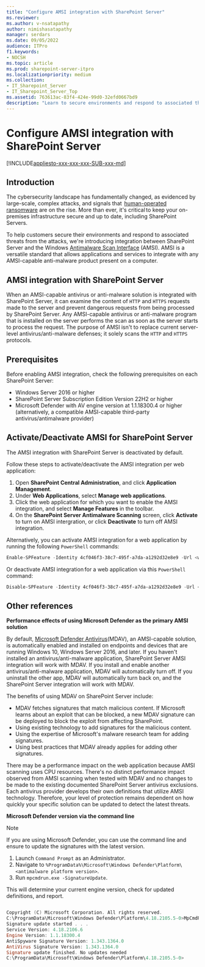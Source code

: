 ```yaml
---
title: "Configure AMSI integration with SharePoint Server"
ms.reviewer: 
ms.author: v-nsatapathy
author: nimishasatapathy
manager: serdars
ms.date: 09/05/2022
audience: ITPro
f1.keywords:
- NOCSH
ms.topic: article
ms.prod: sharepoint-server-itpro
ms.localizationpriority: medium
ms.collection:
- IT_Sharepoint_Server
- IT_Sharepoint_Server_Top
ms.assetid: 763613ac-83f4-424e-99d0-32efd0667bd9
description: "Learn to secure environments and respond to associated threats from the attacks through AMSI."
---
```


# Configure AMSI integration with SharePoint Server

[!INCLUDE[appliesto-xxx-xxx-xxx-SUB-xxx-md](../includes/appliesto-xxx-xxx-xxx-SUB-xxx-md.md)]

## Introduction

The cybersecurity landscape has fundamentally changed, as evidenced by large-scale, complex attacks, and signals that  [human-operated ransomware](/security/compass/human-operated-ransomware) are on the rise. More than ever, it's critical to keep your on-premises infrastructure secure and up to date, including SharePoint Servers. 

To help customers secure their environments and respond to associated threats from the attacks, we're introducing integration between SharePoint Server and the Windows
[Antimalware Scan Interface](/windows/win32/amsi/antimalware-scan-interface-portal) (AMSI). AMSI is a versatile standard that allows applications and services to integrate with any AMSI-capable anti-malware product present on a computer. 

## AMSI integration with SharePoint Server

When an AMSI-capable antivirus or anti-malware solution is integrated with SharePoint Server, it can examine the content of `HTTP` and `HTTPS` requests made to the server and prevent dangerous requests from being processed by SharePoint Server. Any AMSI-capable antivirus or anti-malware program that is installed on the server performs the scan as soon as the server starts to process the request. The purpose of AMSI isn't to replace current server-level antivirus/anti-malware defenses; it solely scans the `HTTP` and `HTTPS` protocols.

## Prerequisites

Before enabling AMSI integration, check the following prerequisites on each SharePoint Server:

- Windows Server 2016 or higher
- SharePoint Server Subscription Edition Version 22H2 or higher
- Microsoft Defender with AV engine version at 1.1.18300.4 or higher (alternatively, a compatible AMSI-capable third-party antivirus/antimalware provider)

## Activate/Deactivate AMSI for SharePoint Server

The AMSI integration with SharePoint Server is deactivated by default. 

Follow these steps to activate/deactivate the AMSI integration per web application:

1. Open **SharePoint Central Administration**, and click **Application Management**.
2. Under **Web Applications**, select **Manage web applications**.
3. Click the web application for which you want to enable the AMSI integration, and select **Manage Features** in the toolbar.
4. On the **SharePoint Server Antimalware Scanning** screen, click **Activate** to turn on AMSI intergration, or click **Deactivate** to turn off AMSI integration.

Alternatively, you can activate AMSI integration for a web application by running the following `PowerShell` commands:

```powershell
Enable-SPFeature -Identity 4cf046f3-38c7-495f-a7da-a1292d32e8e9 -Url <web application URL> 
```

Or deactivate AMSI integration for a web application via this `PowerShell` command:

```powershell
Disable-SPFeature -Identity 4cf046f3-38c7-495f-a7da-a1292d32e8e9 -Url <web application URL>  
```

## Other references

**Performance effects of using Microsoft Defender as the primary AMSI solution**

By default, [Microsoft Defender Antivirus](https://support.microsoft.com/windows/stay-protected-with-windows-security-2ae0363d-0ada-c064-8b56-6a39afb6a963)(MDAV), an AMSI-capable solution, is automatically enabled and installed on endpoints and devices that are running Windows 10, Windows Server 2016, and later. If you haven't installed an antivirus/anti-malware application, SharePoint Server AMSI integration will work with MDAV. If you install and enable another antivirus/anti-malware application, MDAV will automatically turn off. If you uninstall the other app, MDAV will automatically turn back on, and the SharePoint Server integration will work with MDAV. 

The benefits of using MDAV on SharePoint Server include:
- MDAV fetches signatures that match malicious content. If Microsoft learns about an exploit that can be blocked, a new MDAV signature can be deployed to block the exploit from affecting SharePoint.
- Using existing technology to add signatures for the malicious content.
- Using the expertise of Microsoft's malware research team for adding signatures.
- Using best practices that MDAV already applies for adding other signatures.

There may be a performance impact on the web application because AMSI scanning uses CPU resources. There's no distinct performance impact observed from AMSI scanning when tested with MDAV and no changes to be made to the existing documented SharePoint Server antivirus exclusions. Each antivirus provider develops their own definitions that utilize AMSI technology. Therefore, your level of protection remains dependent on how quickly your specific solution can be updated to detect the latest threats.

**Microsoft Defender version via the command line**

> [!NOTE]
> If you are using Microsoft Defender, you can use the command line and ensure to update the signatures with the latest version.

1. Launch `Command Prompt` as an Administrator.
2. Navigate to `%ProgramData%\Microsoft\Windows Defender\Platform\<antimalware platform version>`.
3. Run `mpcmdrun.exe -SignatureUpdate`.

This will determine your current engine version, check for updated definitions, and report.  

```powershell

Copyright (C) Microsoft Corporation. All rights reserved.
C:\ProgramData\Microsoft\Windows Defender\Platform\4.18.2105.5-0>MpCmdRun.exe -SignatureUpdate
Signature update started . . .
Service Version: 4.18.2106.6
Engine Version: 1.1.18300.4 
AntiSpyware Signature Version: 1.343.1364.0
AntiVirus Signature Version: 1.343.1364.0
Signature update finished. No updates needed
C:\ProgramData\Microsoft\Windows Defender\Platform\4.18.2105.5-0>

```

